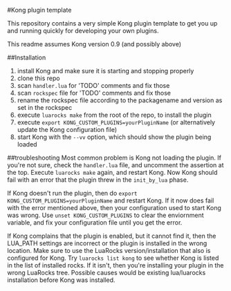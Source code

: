 #Kong plugin template

This repository contains a very simple Kong plugin template to get you
up and running quickly for developing your own plugins.

This readme assumes Kong version 0.9 (and possibly above)

##Installation

1. install Kong and make sure it is starting and stopping properly
2. clone this repo
3. scan `handler.lua` for 'TODO' comments and fix those
4. scan `rockspec` file for 'TODO' comments and fix those
5. rename the rockspec file according to the packagename and version as set in the rockspec
6. execute `luarocks make` from the root of the repo, to install the plugin
7. execute `export KONG_CUSTOM_PLUGINS=yourPluginName` (or alternatively update the Kong configuration file)
8. start Kong with the `--vv` option, which should show the plugin being loaded

##troubleshooting
Most common problem is Kong not loading the plugin. If you're not sure, check the `handler.lua` file, and 
uncomment the assertion at the top. Execute `luarocks make` again, and restart Kong.
Now Kong should fail with an error that the plugin threw in the `init_by_lua` phase.

If Kong doesn't run the plugin, then do `export KONG_CUSTOM_PLUGINS=yourPluginName` and restart Kong.
If it now does fail with the error mentioned above, then your configuration used to start Kong was wrong.
Use `unset KONG_CUSTOM_PLUGINS` to clear the enviornment variable, and fix your configuration file until 
you get the error.

If Kong complains that the plugin is enabled, but it cannot find it, then the LUA_PATH settings are 
incorrect or the plugin is installed in the wrong location.
Make sure to use the LuaRocks version/installation that also is configured for Kong. Try `luarocks list kong` to see 
whether Kong is listed in the list of installed rocks. If it isn't, then you're installing your plugin in the wrong
LuaRocks tree. Possible causes would be existing lua/luarocks installation before Kong was installed.



